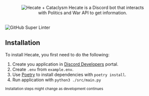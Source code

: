 <p align="center">
  <img src="https://cdn.discordapp.com/attachments/1013704863974170634/1013708800290730035/hecate-by-chof64-banner_1.png" alt="Hecate + Cataclysm"></img>
  Hecate is a Discord bot that interacts <br /> with Politics and War API to get information.
  <br />
  <br />
</p>
<img align="center" src="https://github.com/chof64/Hecate-by-chof64/actions/workflows/super-linter.yml/badge.svg?branch=main)](https://github.com/chof64/Hecate-by-chof64/actions/workflows/super-linter.yml" alt="GitHub Super Linter"></img>

## Installation

To install Hecate, you first need to do the following:

1. Create you application in [Discord Developers](https://discord.com/developers/application) portal.
2. Create `.env` from `example.env`.
3. Use [Poetry](https://python-poetry.org/) to install dependencies with `poetry install`.
4. Run application with `python3 ./src/main.py`

<sub>Installation steps might change as development continues</sub>

